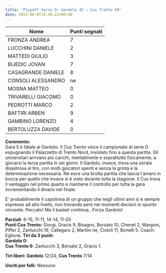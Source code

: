 ```yaml
---
title: 'Playoff Serie D: Gardolo 42 – Cus Trento 60'
date: 2013-06-8T18:49:21+00:00
---
```

| **Nome** | **Punti segnati** |
| -------- | ----------------- |
| FRONZA ANDREA | 7 |
| LUCCHINI DANIELE | 2 |
| MATTEDI GIULIO | 3 |
| BIJEDIC JOVAN | 7 |
| CASAGRANDE DANIELE | 8 |
| CONSOLI ALESSANDRO | ne |
| MOSNA MATTEO | 0 |
| TRIVARELLI GIACOMO | 0 |
| PEDROTTI MARCO | 2 |
| BAFTIRI ARBEN | 9 |
| GAMBINO LORENZO | 4 |
| BERTOLUZZA DAVIDE | 0 |

**Commento:**  
Gara 5 è fatale al Gardolo. Il Cus Trento vince il campionato di serie D espugnando il Palazzetto di Trento Nord, inviolato fino a questa partita. Gli universitari arrivano più carichi, mentalmente e soprattutto fisicamente, a giocarsi la terza partita in sei giorni. Il Gardolo, invece, trova una serata disastrosa al tiro, con molti giocatori spenti e senza la grinta e la determinazione necessaria. Ne esce una brutta partita che lascia l'amaro in bocca per quello che invece si è visto durante tutta la stagione. Il Cus trova il vantaggio nel primo quarto e mantiene il controllo per tutta la gara incrementando il divario nel finale.

E' probabilmente il capolinea di un gruppo che negli ultimi anni si è sempre espresso ad alto livello, non trovando però nei momenti decisivi lo spunto vincente. Peccato! Ma il basket continua…Forza Gardolo!

**Parziali**: 6-15, 11-11, 14-14, 11-20  
**Punti Cus Trento:** Giorgi, Gracis 9, Bisagno, Borsato 10, Chenet 2, Margoni, Piffer 2, Zanlucchi 19, Callegaro 2, Martini ne, Ciotoli 11, Bonelli 5. Coach: Eglione.
**Tiri da 3 punti:**  
**Gardolo 0:**  
**Cus Trento 6:** Zanlucchi 3, Borsato 2, Gracis 1.

**Tiri liberi: Gardolo** 12/24; **Cus Trento** 7/14

**Usciti per falli:** Nessuno